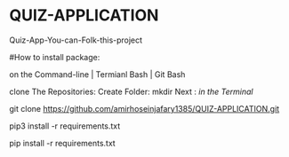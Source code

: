# QUIZ-APPLICATION
Quiz-App-You-can-Folk-this-project



#How to install package:

on the Command-line | Termianl Bash | Git Bash

clone The Repositories:
Create Folder:
mkdir <Your-Name-Folder>
Next : *in the  Terminal*


git clone https://github.com/amirhoseinjafary1385/QUIZ-APPLICATION.git

pip3 install -r requirements.txt


pip install -r requirements.txt

